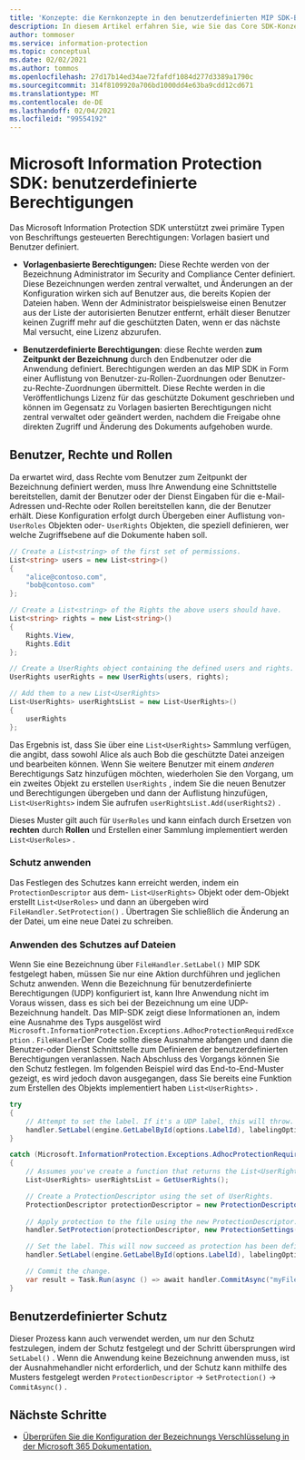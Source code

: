 ```yaml
---
title: 'Konzepte: die Kernkonzepte in den benutzerdefinierten MIP SDK-Berechtigungen.'
description: In diesem Artikel erfahren Sie, wie Sie das Core SDK-Konzept namens "benutzerdefinierte Berechtigungen" verstehen.
author: tommoser
ms.service: information-protection
ms.topic: conceptual
ms.date: 02/02/2021
ms.author: tommos
ms.openlocfilehash: 27d17b14ed34ae72fafdf1084d277d3389a1790c
ms.sourcegitcommit: 314f8109920a706bd1000dd4e63ba9cdd12cd671
ms.translationtype: MT
ms.contentlocale: de-DE
ms.lasthandoff: 02/04/2021
ms.locfileid: "99554192"
---
```

# <a name="microsoft-information-protection-sdk---user-defined-permissions"></a>Microsoft Information Protection SDK: benutzerdefinierte Berechtigungen

Das Microsoft Information Protection SDK unterstützt zwei primäre Typen von Beschriftungs gesteuerten Berechtigungen: Vorlagen basiert und Benutzer definiert.

- **Vorlagenbasierte Berechtigungen:** Diese Rechte werden von der Bezeichnung Administrator im Security and Compliance Center definiert. Diese Bezeichnungen werden zentral verwaltet, und Änderungen an der Konfiguration wirken sich auf Benutzer aus, die bereits Kopien der Dateien haben. Wenn der Administrator beispielsweise einen Benutzer aus der Liste der autorisierten Benutzer entfernt, erhält dieser Benutzer keinen Zugriff mehr auf die geschützten Daten, wenn er das nächste Mal versucht, eine Lizenz abzurufen.

- **Benutzerdefinierte Berechtigungen**: diese Rechte werden **zum Zeitpunkt der Bezeichnung** durch den Endbenutzer oder die Anwendung definiert. Berechtigungen werden an das MIP SDK in Form einer Auflistung von Benutzer-zu-Rollen-Zuordnungen oder Benutzer-zu-Rechte-Zuordnungen übermittelt. Diese Rechte werden in die Veröffentlichungs Lizenz für das geschützte Dokument geschrieben und können im Gegensatz zu Vorlagen basierten Berechtigungen nicht zentral verwaltet oder geändert werden, nachdem die Freigabe ohne direkten Zugriff und Änderung des Dokuments aufgehoben wurde.

## <a name="users-rights-and-roles"></a>Benutzer, Rechte und Rollen

Da erwartet wird, dass Rechte vom Benutzer zum Zeitpunkt der Bezeichnung definiert werden, muss Ihre Anwendung eine Schnittstelle bereitstellen, damit der Benutzer oder der Dienst Eingaben für die e-Mail-Adressen und-Rechte oder Rollen bereitstellen kann, die der Benutzer erhält. Diese Konfiguration erfolgt durch Übergeben einer Auflistung von- `UserRoles` Objekten oder- `UserRights` Objekten, die speziell definieren, wer welche Zugriffsebene auf die Dokumente haben soll.

```csharp
// Create a List<string> of the first set of permissions. 
List<string> users = new List<string>()
{
    "alice@contoso.com",
    "bob@contoso.com"
};

// Create a List<string> of the Rights the above users should have. 
List<string> rights = new List<string>()
{
    Rights.View,
    Rights.Edit                
};

// Create a UserRights object containing the defined users and rights.
UserRights userRights = new UserRights(users, rights);

// Add them to a new List<UserRights>
List<UserRights> userRightsList = new List<UserRights>()
{
    userRights
};
```

Das Ergebnis ist, dass Sie über eine `List<UserRights>` Sammlung verfügen, die angibt, dass sowohl Alice als auch Bob die geschützte Datei anzeigen und bearbeiten können. Wenn Sie weitere Benutzer mit einem *anderen* Berechtigungs Satz hinzufügen möchten, wiederholen Sie den Vorgang, um ein zweites Objekt zu erstellen `UserRights` , indem Sie die neuen Benutzer und Berechtigungen übergeben und dann der Auflistung hinzufügen, `List<UserRights>` indem Sie aufrufen `userRightsList.Add(userRights2)` .

Dieses Muster gilt auch für `UserRoles` und kann einfach durch Ersetzen von **rechten** durch **Rollen** und Erstellen einer Sammlung implementiert werden `List<UserRoles>` .

### <a name="apply-protection"></a>Schutz anwenden

Das Festlegen des Schutzes kann erreicht werden, indem ein `ProtectionDescriptor` aus dem- `List<UserRights>` Objekt oder dem-Objekt erstellt `List<UserRoles>` und dann an übergeben wird `FileHandler.SetProtection()` . Übertragen Sie schließlich die Änderung an der Datei, um eine neue Datei zu schreiben. 

### <a name="when-to-apply-protection-to-files"></a>Anwenden des Schutzes auf Dateien

Wenn Sie eine Bezeichnung über `FileHandler.SetLabel()` MIP SDK festgelegt haben, müssen Sie nur eine Aktion durchführen und jeglichen Schutz anwenden. Wenn die Bezeichnung für benutzerdefinierte Berechtigungen (UDP) konfiguriert ist, kann Ihre Anwendung nicht im Voraus wissen, dass es sich bei der Bezeichnung um eine UDP-Bezeichnung handelt. Das MIP-SDK zeigt diese Informationen an, indem eine Ausnahme des Typs ausgelöst wird `Microsoft.InformationProtection.Exceptions.AdhocProtectionRequiredException` . `FileHandler`Der Code sollte diese Ausnahme abfangen und dann die Benutzer-oder Dienst Schnittstelle zum Definieren der benutzerdefinierten Berechtigungen veranlassen. Nach Abschluss des Vorgangs können Sie den Schutz festlegen. Im folgenden Beispiel wird das End-to-End-Muster gezeigt, es wird jedoch davon ausgegangen, dass Sie bereits eine Funktion zum Erstellen des Objekts implementiert haben `List<UserRights>` .

```csharp
try
{
    // Attempt to set the label. If it's a UDP label, this will throw. 
    handler.SetLabel(engine.GetLabelById(options.LabelId), labelingOptions, new ProtectionSettings());
}

catch (Microsoft.InformationProtection.Exceptions.AdhocProtectionRequiredException)
{
    // Assumes you've create a function that returns the List<UserRights> as previously detailed. 
    List<UserRights> userRightsList = GetUserRights();

    // Create a ProtectionDescriptor using the set of UserRights.
    ProtectionDescriptor protectionDescriptor = new ProtectionDescriptor(userRightsList);
    
    // Apply protection to the file using the new ProtectionDescriptor. 
    handler.SetProtection(protectionDescriptor, new ProtectionSettings());

    // Set the label. This will now succeed as protection has been defined. 
    handler.SetLabel(engine.GetLabelById(options.LabelId), labelingOptions, new ProtectionSettings());

    // Commit the change. 
    var result = Task.Run(async () => await handler.CommitAsync("myFileOutput.xlsx")).Result;
}
```

## <a name="custom-protection"></a>Benutzerdefinierter Schutz

Dieser Prozess kann auch verwendet werden, um nur den Schutz festzulegen, indem der Schutz festgelegt und der Schritt übersprungen wird `SetLabel()` . Wenn die Anwendung keine Bezeichnung anwenden muss, ist der Ausnahmehandler nicht erforderlich, und der Schutz kann mithilfe des Musters festgelegt werden `ProtectionDescriptor`  ->  `SetProtection()`  ->  `CommitAsync()` .

## <a name="next-steps"></a>Nächste Schritte

- [Überprüfen Sie die Konfiguration der Bezeichnungs Verschlüsselung in der Microsoft 365 Dokumentation.](https://docs.microsoft.com/en-us/microsoft-365/compliance/encryption-sensitivity-labels?view=o365-worldwide#understand-how-the-encryption-works)
